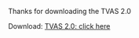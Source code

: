 Thanks for downloading the TVAS 2.0

Download: [TVAS 2.0: click here](https://github.com/kapildevadk/TVAS-2.0/releases)
